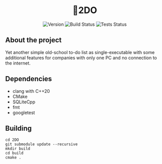 <div align="center">

# 📝2DO

![Version](https://img.shields.io/badge/version-0.0.1-blue.svg)
![Build Status](https://img.shields.io/badge/build-passing-green.svg)
![Tests Status](https://img.shields.io/badge/tests-passing-green.svg)

</div>

## About the project
Yet another simple old-school to-do list as single-executable with some additional features for companies with only one PC and no connection to the internet.

## Dependencies
- clang with C++20
- CMake
- SQLiteCpp
- fmt
- googletest
  
## Building
```
cd 2DO
git submodule update --recursive
mkdir build
cd build
cmake .
```
